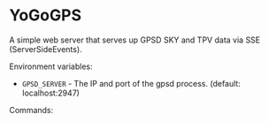 YoGoGPS
=======

A simple web server that serves up GPSD SKY and TPV data via SSE (ServerSideEvents).

Environment variables:
- `GPSD_SERVER` - The IP and port of the gpsd process. (default: localhost:2947)

Commands:
